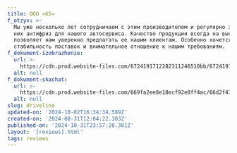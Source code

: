 ```yaml
---
title: ООО «К5»
f_otzyv: >-
  Мы уже несколько лет сотрудничаем с этим производителем и регулярно закупаем у
  них антифриз для нашего автосервиса. Качество продукции всегда на высоте, что
  позволяет нам уверенно предлагать ее нашим клиентам. Особенно хочется отметить
  стабильность поставок и внимательное отношение к нашим требованиям.
f_dokument-izobrazhenie:
  url: >-
    https://cdn.prod.website-files.com/6724191712282311246510bb/672419171228231124651220_%D0%9E%D1%82%D0%B7%D1%8B%D0%B2-%D0%B7%D0%B0%D0%B1%D0%B8%D0%B2%D0%BA%D0%B0.jpg
  alt: null
f_dokument-skachat:
  url: >-
    https://cdn.prod.website-files.com/669fa2ee8e18ecf92e0ff4ac/66d2f47dc73fcd2173a7fef6_image2.jpeg
  alt: null
slug: driveline
updated-on: '2024-10-02T16:34:34.589Z'
created-on: '2024-08-31T12:04:22.383Z'
published-on: '2024-10-31T23:57:28.381Z'
layout: '[reviews].html'
tags: reviews
---
```



